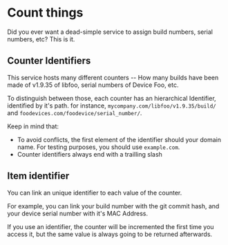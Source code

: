 # Count things
Did you ever want a dead-simple service to assign build numbers, serial numbers, etc? This is it.

## Counter Identifiers
This service hosts many different counters -- How many builds have been made of v1.9.35 of libfoo, serial numbers of Device Foo, etc.

To distinguish between those, each counter has an hierarchical Identifier, identified by it's path. for instance, `mycompany.com/libfoo/v1.9.35/build/` and `foodevices.com/foodevice/serial_number/`.

Keep in mind that:
- To avoid conflicts, the first element of the identifier should your domain name. For testing purposes, you should use `example.com`.
- Counter identifiers always end with a trailling slash

## Item identifier
You can link an unique identifier to each value of the counter.

For example, you can link your build number with the git commit hash, and your device serial number with it's MAC Address.

If you use an identifier, the counter will be incremented the first time you access it, but the same value is always going to be returned afterwards.
